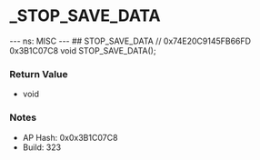 # _STOP_SAVE_DATA

--- ns: MISC --- ## STOP_SAVE_DATA  // 0x74E20C9145FB66FD 0x3B1C07C8 void STOP_SAVE_DATA();

### Return Value
* void

### Notes
* AP Hash: 0x0x3B1C07C8
* Build: 323

